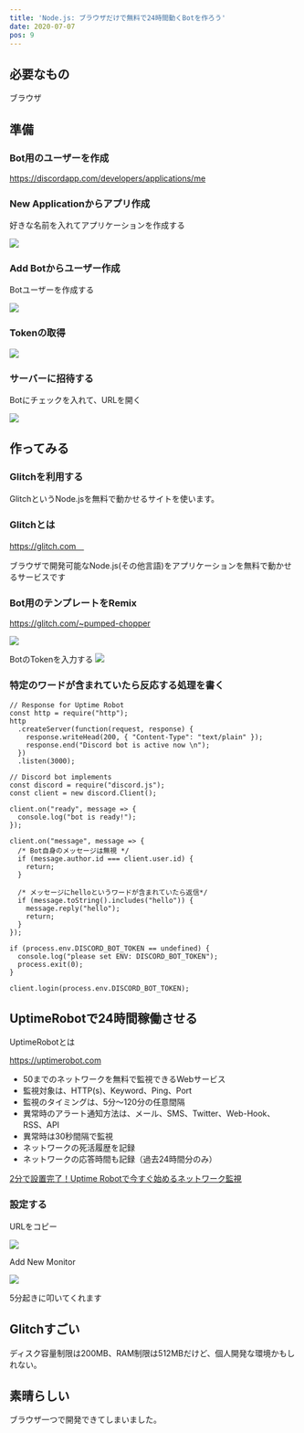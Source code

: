 ```yaml
---
title: 'Node.js: ブラウザだけで無料で24時間動くBotを作ろう'
date: 2020-07-07
pos: 9
---
```


## 必要なもの
ブラウザ

## 準備

### Bot用のユーザーを作成

https://discordapp.com/developers/applications/me

### New Applicationからアプリ作成

好きな名前を入れてアプリケーションを作成する

![](https://i.imgur.com/dFlUKuD.png)

### Add Botからユーザー作成

Botユーザーを作成する

![](https://i.imgur.com/Bb93BC3.png)

### Tokenの取得
![](https://i.imgur.com/v0iWxn3.png)

### サーバーに招待する

Botにチェックを入れて、URLを開く

![](https://i.imgur.com/Ue5279W.png)

## 作ってみる

### Glitchを利用する

GlitchというNode.jsを無料で動かせるサイトを使います。

### Glitchとは
https://glitch.com　

ブラウザで開発可能なNode.js(その他言語)をアプリケーションを無料で動かせるサービスです

### Bot用のテンプレートをRemix
https://glitch.com/~pumped-chopper

![](https://i.imgur.com/ndzbqu4.png)

BotのTokenを入力する
![](https://i.imgur.com/Ldk39v1.png)

### 特定のワードが含まれていたら反応する処理を書く

```js[main.js]
// Response for Uptime Robot
const http = require("http");
http
  .createServer(function(request, response) {
    response.writeHead(200, { "Content-Type": "text/plain" });
    response.end("Discord bot is active now \n");
  })
  .listen(3000);

// Discord bot implements
const discord = require("discord.js");
const client = new discord.Client();

client.on("ready", message => {
  console.log("bot is ready!");
});

client.on("message", message => {
  /* Bot自身のメッセージは無視 */
  if (message.author.id === client.user.id) {
    return;
  }

  /* メッセージにhelloというワードが含まれていたら返信*/
  if (message.toString().includes("hello")) {
    message.reply("hello");
    return;
  }
});

if (process.env.DISCORD_BOT_TOKEN == undefined) {
  console.log("please set ENV: DISCORD_BOT_TOKEN");
  process.exit(0);
}

client.login(process.env.DISCORD_BOT_TOKEN);
```

## UptimeRobotで24時間稼働させる

UptimeRobotとは

https://uptimerobot.com

* 50までのネットワークを無料で監視できるWebサービス
* 監視対象は、HTTP(s)、Keyword、Ping、Port
* 監視のタイミングは、5分〜120分の任意間隔
* 異常時のアラート通知方法は、メール、SMS、Twitter、Web-Hook、RSS、API
* 異常時は30秒間隔で監視
* ネットワークの死活履歴を記録
* ネットワークの応答時間も記録（過去24時間分のみ）

[2分で設置完了！Uptime Robotで今すぐ始めるネットワーク監視](https://liginc.co.jp/web/tool/other-tool/92760)

### 設定する

URLをコピー

![](https://i.imgur.com/YnCvA3U.png)

Add New Monitor

![](https://i.imgur.com/IdkyYzV.png)

5分起きに叩いてくれます

## Glitchすごい
ディスク容量制限は200MB、RAM制限は512MBだけど、個人開発な環境かもしれない。

## 素晴らしい
ブラウザ一つで開発できてしまいました。
